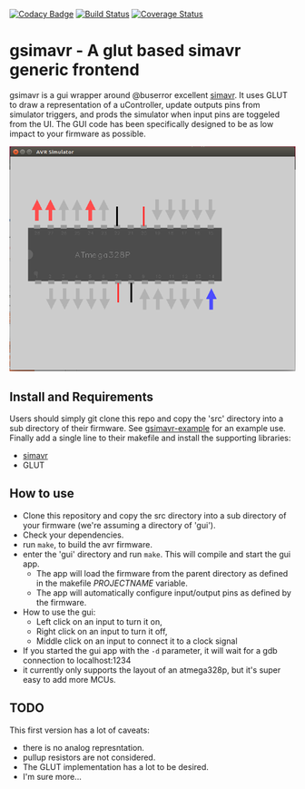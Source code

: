 
[![Codacy Badge](https://api.codacy.com/project/badge/Grade/b39eba961f9a474e97eefa2741aef92d)](https://www.codacy.com/app/WayneBooth/gsimavr?utm_source=github.com&utm_medium=referral&utm_content=WayneBooth/gsimavr&utm_campaign=badger)
[![Build Status](https://travis-ci.org/WayneBooth/gsimavr.png)](https://travis-ci.org/WayneBooth/gsimavr)
[![Coverage Status](https://coveralls.io/repos/WayneBooth/gsimavr/badge.png?branch=master)](https://coveralls.io/r/WayneBooth/gsimavr?branch=master)

# gsimavr - A glut based simavr generic frontend

gsimavr is a gui wrapper around @buserror excellent [simavr](https://github.com/buserror/simavr). 
It uses GLUT to draw a representation of a uController, update outputs pins from simulator triggers, and prods the simulator when input pins are toggeled from the UI.
The GUI code has been specifically designed to be as low impact to your firmware as possible.

![ScreenShot](screenshot.png)

## Install and Requirements

Users should simply git clone this repo and copy the 'src' directory into a sub directory of their firmware. See [gsimavr-example](https://github.com/WayneBooth/gsimavr-example) for an example use. Finally add a single line to their makefile and install the supporting libraries:

* [simavr](https://github.com/buserror/simavr)
* GLUT

## How to use

* Clone this repository and copy the src directory into a sub directory of your firmware (we're assuming a directory of 'gui').
* Check your dependencies.
* run ```make```, to build the avr firmware.
* enter the 'gui' directory and run ```make```. This will compile and start the gui app.
  * The app will load the firmware from the parent directory as defined in the makefile *PROJECTNAME* variable.
  * The app will automatically configure input/output pins as defined by the firmware.
* How to use the gui:
  * Left click on an input to turn it on,
  * Right click on an input to turn it off,
  * Middle click on an input to connect it to a clock signal
* If you started the gui app with the ```-d``` parameter, it will wait for a gdb connection to localhost:1234
* it currently only supports the layout of an atmega328p, but it's super easy to add more MCUs.

## TODO

This first version has a lot of caveats:

* there is no analog represntation.
* pullup resistors are not considered.
* The GLUT implementation has a lot to be desired.
* I'm sure more...
